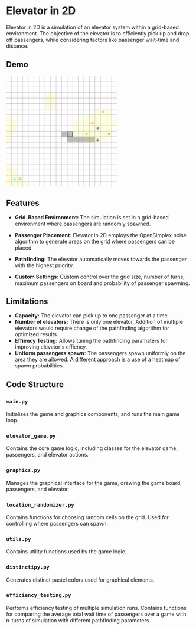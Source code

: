 
# Elevator in 2D

Elevator in 2D is a simulation of an elevator system within a grid-based environment.
The objective of the elevator is to efficiently pick up and drop off passengers,
while considering factors like passenger wait-time and distance.


## Demo

![Simulation in Action](demo/elevator_in_2d.gif)

## Features

- **Grid-Based Environment:** The simulation is set in a grid-based environment where passengers are randomly spawned.

- **Passenger Placement:** Elevator in 2D employs the OpenSimplex noise algorithm to generate 
areas on the grid where passengers can be placed.


- **Pathfinding:** The elevator automatically moves towards the passenger with the highest priority.

- **Custom Settings:** Custom control over the grid size, number of turns,
maximum passengers on board and probability of passenger spawning.

## Limitations
- **Capacity:** The elevator can pick up to one passenger at a time.
- **Number of elevators:** There is only one elevator. Addition of multiple elevators would require change
of the pathfinding algorithm for optimized results.
- **Effiency Testing:** Allows tuning the pathfinding paramaters for improving elevator's effiency.
- **Uniform passengers spawn:** The passengers spawn uniformly on the area they are allowed.
A different approach is a use of a heatmap of spawn probabilities.


## Code Structure

### `main.py`
Initializes the game and graphics components, and runs the main game loop.

### `elevator_game.py`
Contains the core game logic, including classes for the elevator game, passengers, and elevator actions.

### `graphics.py`
Manages the graphical interface for the game, drawing the game board, passengers, and elevator.

### `location_randomizer.py`
Contains functions for choosing random cells on the grid. Used for controlling where passengers can spawn.

### `utils.py`
Contains utility functions used by the game logic.

### `distinctipy.py`

Generates distinct pastel colors used for graphical elements.

### `efficiency_testing.py`
Performs efficiency testing of multiple simulation runs.
Contains functions for comparing the average total wait time of passengers over a game with n-turns of simulation
with different pathfinding parameters.